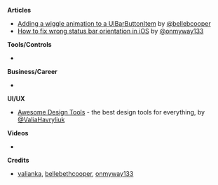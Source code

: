
**Articles**

* [Adding a wiggle animation to a UIBarButtonItem](http://blog.hellocode.co/post/wiggle-animation-uibarbuttonitem/) by [@bellebcooper](http://www.twitter.com/bellebcooper)
* [How to fix wrong status bar orientation in iOS](https://medium.com/fantageek/how-to-fix-wrong-status-bar-orientation-in-ios-f044f840b9ed) by [@onmyway133](https://www.twitter.com/onmyway133)

**Tools/Controls**

* 

**Business/Career**

* 

**UI/UX**

* [Awesome Design Tools](https://github.com/LisaDziuba/Awesome-Design-Tools) - the best design tools for everything, by [@ValiaHavryliuk](https://twitter.com/ValiaHavryliuk)

**Videos**

* 

**Credits**

* [valianka](https://github.com/valianka), [bellebethcooper](https://github.com/bellebethcooper/), [onmyway133](https://github.com/onmyway133)
